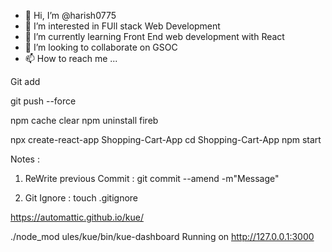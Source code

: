 - 👋 Hi, I’m @harish0775
- 👀 I’m interested in FUll stack Web Development
- 🌱 I’m currently learning Front End web development with React
- 💞️ I’m looking to collaborate on GSOC
- 📫 How to reach me ...

<!---
harish0775/harish0775 is a ✨ special ✨ repository because its `README.md` (this file) appears on your GitHub profile.
You can click the Preview link to take a look at your changes.
--->



  Git add


git push --force

npm cache clear
npm uninstall fireb

npx create-react-app Shopping-Cart-App
cd Shopping-Cart-App
npm start









Notes :

1.  ReWrite previous Commit :   git commit --amend -m"Message"

2.  Git Ignore   : touch .gitignore

https://automattic.github.io/kue/

 ./node_mod
ules/kue/bin/kue-dashboard
Running on http://127.0.0.1:3000

